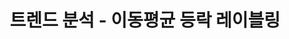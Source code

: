 ---
title:  "트렌드 분석 - 이동평균 등락 레이블링 "
permalink: /posts/:title/
last_modified_at: 2022-04-26T15:19:00+09:00
---